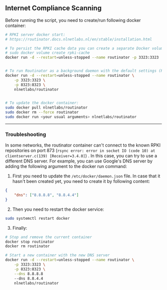 ## Internet Compliance Scanning


Before running the script, you need to create/run following docker container:
```bash
# RPKI server docker start:
# https://routinator.docs.nlnetlabs.nl/en/stable/installation.html

# To persist the RPKI cache data you can create a separate Docker volume and mount it into the container like so:
# sudo docker volume create rpki-cache
docker run -d --restart=unless-stopped --name routinator -p 3323:3323  -p 8323:8323  -v rpki-cache:/home/routinator/.rpki-cache nlnetlabs/routinator


# To run Routinator as a background daemon with the default settings (RTR server on port 3323 and HTTP server on port 8323) can be done like so:
docker run -d --restart=unless-stopped --name routinator \
    -p 3323:3323 \
    -p 8323:8323 \
    nlnetlabs/routinator
    

# To update the docker container:
sudo docker pull nlnetlabs/routinator
sudo docker rm --force routinator
sudo docker run <your usual arguments> nlnetlabs/routinator
```

___
### Troubleshooting
In some networks, the routinator container can't connect to the known RPKI repositories on port 873 (`rsync error: error in socket IO (code 10) at clientserver.c(139) [Receiver=3.4.0]`) . In this case, you can try to use a different DNS server. For example, you can use Google's DNS server by adding the following argument to the docker run command:
1. First you need to update the `/etc/docker/daemon.json` file. In case that it hasn't been created yet, you need to create it by following content:
```json
{
    "dns": ["8.8.8.8", "8.8.4.4"]
}
```
2. Then you need to restart the docker service:
```bash
sudo systemctl restart docker
```

3. Finally:
```bash
# Stop and remove the current container
docker stop routinator
docker rm routinator

# Start a new container with the new DNS server
docker run -d --restart=unless-stopped --name routinator \
    -p 3323:3323 \
    -p 8323:8323 \
    --dns 8.8.8.8
    --dns 8.8.4.4
    nlnetlabs/routinator
```
